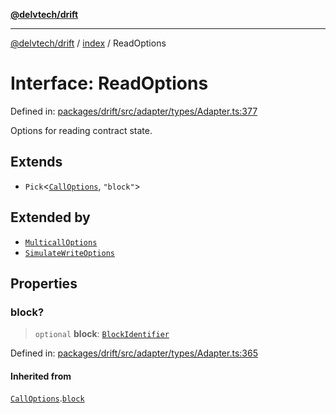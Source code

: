 [**@delvtech/drift**](../../README.md)

***

[@delvtech/drift](../../README.md) / [index](../README.md) / ReadOptions

# Interface: ReadOptions

Defined in: [packages/drift/src/adapter/types/Adapter.ts:377](https://github.com/delvtech/drift/blob/95370f81f9813e8d583ed884b0b07657be0d8f2c/packages/drift/src/adapter/types/Adapter.ts#L377)

Options for reading contract state.

## Extends

- `Pick`\<[`CallOptions`](CallOptions.md), `"block"`\>

## Extended by

- [`MulticallOptions`](MulticallOptions.md)
- [`SimulateWriteOptions`](SimulateWriteOptions.md)

## Properties

### block?

> `optional` **block**: [`BlockIdentifier`](../type-aliases/BlockIdentifier.md)

Defined in: [packages/drift/src/adapter/types/Adapter.ts:365](https://github.com/delvtech/drift/blob/95370f81f9813e8d583ed884b0b07657be0d8f2c/packages/drift/src/adapter/types/Adapter.ts#L365)

#### Inherited from

[`CallOptions`](CallOptions.md).[`block`](CallOptions.md#block)
